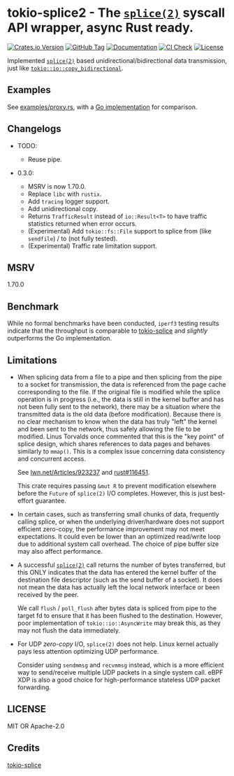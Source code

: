 # **tokio-splice2**  - The [`splice(2)`] syscall API wrapper, async Rust ready.

[![Crates.io Version](https://img.shields.io/crates/v/tokio-splice2)](https://crates.io/crates/tokio-splice2)
[![GitHub Tag](https://img.shields.io/github/v/tag/hanyu-dev/tokio-splice2)](https://github.com/hanyu-dev/tokio-splice2/tags)
[![Documentation](https://img.shields.io/docsrs/tokio-splice2)](https://docs.rs/tokio-splice2)
[![CI Check](https://img.shields.io/github/actions/workflow/status/hanyu-dev/tokio-splice2/rust.yml?branch=master)](https://github.com/hanyu-dev/tokio-splice2/actions?query=branch%master)
[![License](https://img.shields.io/crates/l/tokio-splice2)](https://github.com/hanyu-dev/tokio-splice2/blob/master/LICENSE)

Implemented [`splice(2)`] based unidirectional/bidirectional data transmission, just like [`tokio::io::copy_bidirectional`](https://docs.rs/tokio/latest/tokio/io/fn.copy_bidirectional.html).

## Examples

See [examples/proxy.rs](./examples/proxy.rs), with a [Go implementation](./examples/proxy.go) for comparison.

## Changelogs

- TODO:

  - Reuse pipe.

- 0.3.0:

  - MSRV is now 1.70.0.
  - Replace `libc` with `rustix`.
  - Add `tracing` logger support.
  - Add unidirectional copy.
  - Returns `TrafficResult` instead of `io::Result<T>` to have traffic statistics returned when error occurs.
  - (Experimental) Add `tokio::fs::File` support to splice from (like `sendfile`) / to (not fully tested).
  - (Experimental) Traffic rate limitation support.

## MSRV

1.70.0

## Benchmark

While no formal benchmarks have been conducted, `iperf3` testing results indicate that the throughput is comparable to [tokio-splice] and _slightly_ outperforms the Go implementation.

## Limitations

- When splicing data from a file to a pipe and then splicing from the pipe
  to a socket for transmission, the data is referenced from the page cache
  corresponding to the file. If the original file is modified while the
  splice operation is in progress (i.e., the data is still in the kernel
  buffer and has not been fully sent to the network), there may be a
  situation where the transmitted data is the old data (before
  modification). Because there is no clear mechanism to know when the data
  has truly "left" the kernel and been sent to the network, thus safely
  allowing the file to be modified. Linus Torvalds once commented that this
  is the "key point" of splice design, which shares references to data pages
  and behaves similarly to `mmap()`. This is a complex issue concerning data
  consistency and concurrent access.

  See [lwn.net/Articles/923237] and [rust#116451].

  This crate requires passing `&mut R` to prevent modification elsewhere
  before the `Future` of `splice(2)` I/O completes. However, this is just
  best-effort guarantee.

- In certain cases, such as transferring small chunks of data, frequently
  calling splice, or when the underlying driver/hardware does not support
  efficient zero-copy, the performance improvement may not meet
  expectations. It could even be lower than an optimized read/write loop due
  to additional system call overhead. The choice of pipe buffer size may
  also affect performance.

- A successful [`splice(2)`] call returns the number of bytes transferred,
  but this ONLY indicates that the data has entered the kernel buffer of the
  destination file descriptor (such as the send buffer of a socket). It does
  not mean the data has actually left the local network interface or been
  received by the peer.

  We call `flush` / `poll_flush` after bytes data is spliced from pipe to
  the target fd to ensure that it has been flushed to the destination.
  However, poor implementation of `tokio::io::AsyncWrite`
  may break this, as they may not flush the data immediately.

- For UDP _zero-copy_ I/O, `splice(2)` does not help. Linux kernel actually
  pays less attention optimizing UDP performance.

  Consider using `sendmmsg` and `recvmmsg` instead, which is a more efficient
  way to send/receive multiple UDP packets in a single system call. eBPF XDP
  is also a good choice for high-performance stateless UDP packet forwarding.


## LICENSE

MIT OR Apache-2.0

## Credits

[tokio-splice]

[`splice(2)`]: https://man7.org/linux/man-pages/man2/splice.2.html
[lwn.net/Articles/923237]: https://lwn.net/Articles/923237/
[rust#116451]: https://github.com/rust-lang/rust/issues/116451
[tokio-splice]: https://github.com/Hanaasagi/tokio-splice

